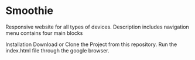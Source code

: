 # Smoothie

Responsive website for all types of devices.
Description
includes navigation menu
contains four main blocks

Installation
Download or Clone the Project from this repository.
Run the index.html file through the google browser.

